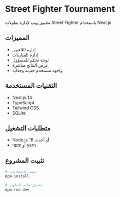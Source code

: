 # Street Fighter Tournament

تطبيق ويب لإدارة بطولات Street Fighter باستخدام Next.js

## المميزات
- إدارة اللاعبين
- إدارة المباريات
- لوحة تحكم للمسؤول
- عرض النتائج مباشرة
- واجهة مستخدم حديثة وجذابة

## التقنيات المستخدمة
- Next.js 14
- TypeScript
- Tailwind CSS
- SQLite

## متطلبات التشغيل
- Node.js 18 أو أحدث
- npm أو yarn

## تثبيت المشروع
```bash
# تثبيت الاعتماديات
npm install

# تشغيل خادم التطوير
npm run dev
```
